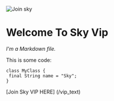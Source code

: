 


![Join sky](https://assets.contentstack.io/v3/assets/blt67d444169971fbeb/blt26310b84a7afdc9b/5e580e339c1f570dcb33e912/EPG_-_Q_Top_Picks_-_HS_-_1428X803.jpg)

# Welcome To Sky Vip

_I'm a Markdown file._

This is some code:

```
class MyClass {
 final String name = "Sky";
}
```

[Join Sky VIP HERE] (/vip_text)
